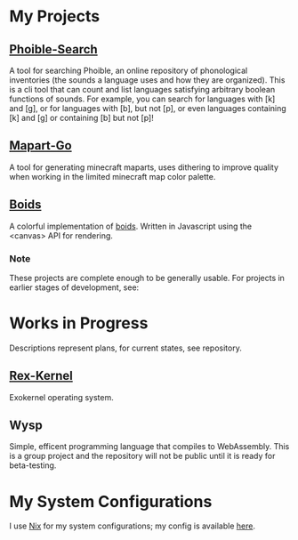# My Projects
## [Phoible-Search](https://github.com/RebelAndroid/phoible-search)
A tool for searching Phoible, an online repository of phonological inventories (the sounds a language uses and how they are organized).
This is a cli tool that can count and list languages satisfying arbitrary boolean functions of sounds. For example, you can search for languages with [k] and [g], or for languages with [b], but not [p], or even languages containing [k] and [g] or containing [b] but not [p]!

## [Mapart-Go](https://github.com/RebelAndroid/mapart-go)
A tool for generating minecraft maparts, uses dithering to improve quality when working in the limited minecraft map color palette.

## [Boids](https://github.com/RebelAndroid/boids)
A colorful implementation of [boids](https://en.wikipedia.org/wiki/Boids).
Written in Javascript using the \<canvas\> API for rendering.

### Note
These projects are complete enough to be generally usable. For projects in earlier stages of development, see: 

# Works in Progress
Descriptions represent plans, for current states, see repository.
## [Rex-Kernel](https://github.com/RebelAndroid/rex-kernel)
Exokernel operating system.

## Wysp
Simple, efficent programming language that compiles to WebAssembly.
This is a group project and the repository will not be public until it is ready for beta-testing.


# My System Configurations
I use [Nix](https://nixos.org/) for my system configurations; my config is available [here](https://github.com/RebelAndroid/nix-config).
